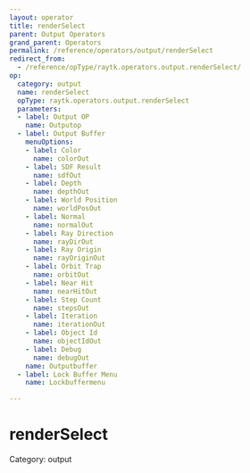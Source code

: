 ```yaml
---
layout: operator
title: renderSelect
parent: Output Operators
grand_parent: Operators
permalink: /reference/operators/output/renderSelect
redirect_from:
  - /reference/opType/raytk.operators.output.renderSelect/
op:
  category: output
  name: renderSelect
  opType: raytk.operators.output.renderSelect
  parameters:
  - label: Output OP
    name: Outputop
  - label: Output Buffer
    menuOptions:
    - label: Color
      name: colorOut
    - label: SDF Result
      name: sdfOut
    - label: Depth
      name: depthOut
    - label: World Position
      name: worldPosOut
    - label: Normal
      name: normalOut
    - label: Ray Direction
      name: rayDirOut
    - label: Ray Origin
      name: rayOriginOut
    - label: Orbit Trap
      name: orbitOut
    - label: Near Hit
      name: nearHitOut
    - label: Step Count
      name: stepsOut
    - label: Iteration
      name: iterationOut
    - label: Object Id
      name: objectIdOut
    - label: Debug
      name: debugOut
    name: Outputbuffer
  - label: Lock Buffer Menu
    name: Lockbuffermenu

---
```


# renderSelect

Category: output

